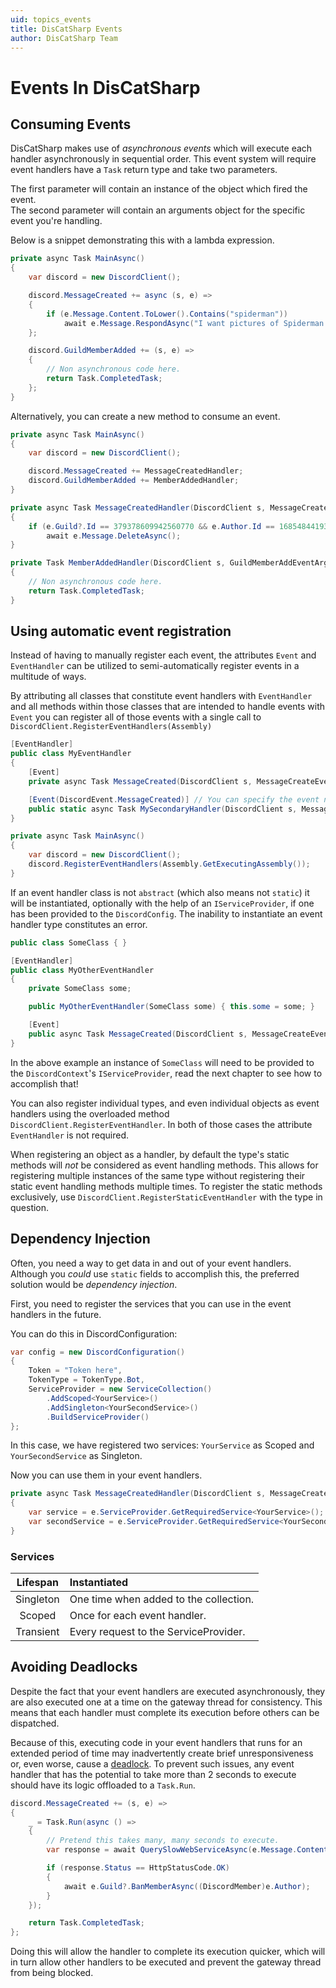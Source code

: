 ```yaml
---
uid: topics_events
title: DisCatSharp Events
author: DisCatSharp Team
---
```


# Events In DisCatSharp

## Consuming Events

DisCatSharp makes use of *asynchronous events* which will execute each handler asynchronously in sequential order.
This event system will require event handlers have a `Task` return type and take two parameters.

The first parameter will contain an instance of the object which fired the event.<br/>
The second parameter will contain an arguments object for the specific event you're handling.

Below is a snippet demonstrating this with a lambda expression.

```cs
private async Task MainAsync()
{
    var discord = new DiscordClient();

    discord.MessageCreated += async (s, e) =>
    {
        if (e.Message.Content.ToLower().Contains("spiderman"))
            await e.Message.RespondAsync("I want pictures of Spiderman!");
    };

	discord.GuildMemberAdded += (s, e) =>
    {
        // Non asynchronous code here.
        return Task.CompletedTask;
    };
}
```

Alternatively, you can create a new method to consume an event.

```cs
private async Task MainAsync()
{
    var discord = new DiscordClient();

    discord.MessageCreated += MessageCreatedHandler;
	discord.GuildMemberAdded += MemberAddedHandler;
}

private async Task MessageCreatedHandler(DiscordClient s, MessageCreateEventArgs e)
{
    if (e.Guild?.Id == 379378609942560770 && e.Author.Id == 168548441939509248)
        await e.Message.DeleteAsync();
}

private Task MemberAddedHandler(DiscordClient s, GuildMemberAddEventArgs e)
{
    // Non asynchronous code here.
    return Task.CompletedTask;
}
```

## Using automatic event registration

Instead of having to manually register each event, the attributes `Event` and `EventHandler` can be utilized to semi-automatically register events in a multitude of ways.

By attributing all classes that constitute event handlers with `EventHandler` and all methods within those classes that are intended to handle events with `Event` you can register all of those events with a single call to `DiscordClient.RegisterEventHandlers(Assembly)`

```cs
[EventHandler]
public class MyEventHandler
{
    [Event]
    private async Task MessageCreated(DiscordClient s, MessageCreateEventArgs e) { /* ... */ }

    [Event(DiscordEvent.MessageCreated)] // You can specify the event name in the attribute, instead of via the method name!
    public static async Task MySecondaryHandler(DiscordClient s, MessageCreateEventArgs e) { /* ... */ }
}
```

```cs
private async Task MainAsync()
{
    var discord = new DiscordClient();
    discord.RegisterEventHandlers(Assembly.GetExecutingAssembly());
}
```

If an event handler class is not `abstract` (which also means not `static`) it will be instantiated, optionally with the help of an `IServiceProvider`, if one has been provided to the `DiscordConfig`. The inability to instantiate an event handler type constitutes an error.

```cs
public class SomeClass { }

[EventHandler]
public class MyOtherEventHandler
{
    private SomeClass some;

    public MyOtherEventHandler(SomeClass some) { this.some = some; }

    [Event]
    public async Task MessageCreated(DiscordClient s, MessageCreateEventArgs e) { /* do something with some */ }
}
```

In the above example an instance of `SomeClass` will need to be provided to the `DiscordContext`'s `IServiceProvider`, read the next chapter to see how to accomplish that!

You can also register individual types, and even individual objects as event handlers using the overloaded method `DiscordClient.RegisterEventHandler`. In both of those cases the attribute `EventHandler` is not required.

When registering an object as a handler, by default the type's static methods will *not* be considered as event handling methods.
This allows for registering multiple instances of the same type without registering their static event handling methods multiple times.
To register the static methods exclusively, use `DiscordClient.RegisterStaticEventHandler` with the type in question.

## Dependency Injection

Often, you need a way to get data in and out of your event handlers.
Although you *could* use `static` fields to accomplish this, the preferred solution would be *dependency injection*.

First, you need to register the services that you can use in the event handlers in the future.

You can do this in DiscordConfiguration:

```cs
var config = new DiscordConfiguration()
{
    Token = "Token here",
    TokenType = TokenType.Bot,
    ServiceProvider = new ServiceCollection()
        .AddScoped<YourService>()
        .AddSingleton<YourSecondService>()
        .BuildServiceProvider()
};
```
In this case, we have registered two services: `YourService` as Scoped and` YourSecondService` as Singleton.

Now you can use them in your event handlers.

```cs
private async Task MessageCreatedHandler(DiscordClient s, MessageCreateEventArgs e)
{
    var service = e.ServiceProvider.GetRequiredService<YourService>();
    var secondService = e.ServiceProvider.GetRequiredService<YourSecondService>();
}
```

### Services

Lifespan|Instantiated
:---:|:---
Singleton|One time when added to the collection.
Scoped|Once for each event handler.
Transient|Every request to the ServiceProvider.

## Avoiding Deadlocks

Despite the fact that your event handlers are executed asynchronously, they are also executed one at a time on the gateway thread for consistency.
This means that each handler must complete its execution before others can be dispatched.

Because of this, executing code in your event handlers that runs for an extended period of time may inadvertently
create brief unresponsiveness or, even worse, cause a [deadlock](https://en.wikipedia.org/wiki/Deadlock).
To prevent such issues, any event handler that has the potential to take more than 2 seconds to execute should have its logic offloaded to a `Task.Run`.

```cs
discord.MessageCreated += (s, e) =>
{
    _ = Task.Run(async () =>
    {
        // Pretend this takes many, many seconds to execute.
        var response = await QuerySlowWebServiceAsync(e.Message.Content);

        if (response.Status == HttpStatusCode.OK)
        {
            await e.Guild?.BanMemberAsync((DiscordMember)e.Author);
        }
    });

	return Task.CompletedTask;
};
```

Doing this will allow the handler to complete its execution quicker, which will in turn allow other handlers to be executed and prevent the gateway thread from being blocked.
